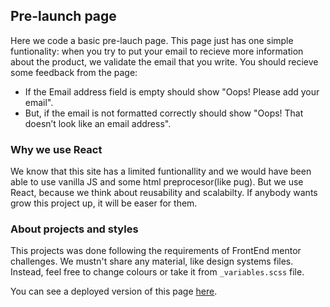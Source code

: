 ## Pre-launch page

Here we code a basic pre-lauch page. This page just has one simple funtionality: when you try to put your email to recieve more information about the product, we validate the email that you write. You should recieve some feedback from the page:

- If the Email address field is empty should show "Oops! Please add your email".
- But, if the email is not formatted correctly should show "Oops! That doesn’t look like an email address".

### Why we use React

We know that this site has a limited funtionallity and we would have been able to use vanilla JS and some html preprocesor(like pug). But we use React, because we think about reusability and scalabilty. If anybody wants grow this project up, it will be easer for them.

### About projects and styles

This projects was done following the requirements of FrontEnd mentor challenges. We mustn't share any material, like design systems files. Instead, feel free to change colours or take it from `_variables.scss` file.

You can see a deployed version of this page [here](https://pre-launch-page.netlify.app/). 
